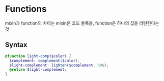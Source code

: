 # Functions
mixin과 function의 차이는 mixin은 코드 블록을, function은 하나의 값을 리턴한다는 것
## Syntax
```scss
@function light-comp($color) {
  $complement: complement($color);
  $light-complement: lighten($complement, 30%);
  @return $light-complement;
}
```